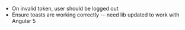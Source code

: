 * On invalid token, user should be logged out
* Ensure toasts are working correctly -- need lib updated to work with Angular 5
